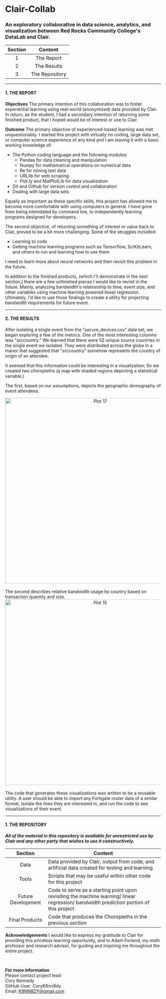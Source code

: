 # Clair-Collab

### An exploratory collaborative in data science, analytics, and visualization between Red Rocks Community College's DataLab and Clair.

|Section|Content|
|:---:|:---:|
|1|The Report|
|2|The Results|
|3|The Repository|
___
#### 1. THE REPORT  

**Objectives**
The primary intention of this collaboration was to foster experiential learning using real-world (anonymized) data provided by Clair. In return, as the student, I had a secondary intention of returning some finished product, that I hoped would be of interest or use to Clair.

**Outcome**
The primary objective of experienced-based learning was met unquestionably. I started this project with virtually no coding, large data set, or computer science experience of any kind and I am leaving it with a basic working knowledge of:

* The Python coding language and the following modules:
  * Pandas for data cleaning and manipulation
  * Numpy for mathematical operations on numerical data
  * Re for mining text data
  * URLlib for web scraping
  * Plot.ly and MatPlotLib for data visualization
* Git and Github for version control and collaboration
* Dealing with large data sets

Equally as important as these specific skills, this project has allowed me to become more comfortable with using computers in general. I have gone from being intimidated by command line, to independently learning programs designed for developers.

The second objective, of returning something of interest or value back to Clair, proved to be a bit more challenging. Some of the struggles included:
* Learning to code
* Getting machine learning programs such as Tensorflow, SciKitLearn, and others to run and learning how to use them.  

I need to learn more about neural networks and then revisit this problem in the future.

In addition to the finished products, (which I'll demonstrate in the next section,) there are a few unfinished pieces I would like to revisit in the future. Mainly, analyzing bandwidth's relationship to time, event size, and other variables using machine learning powered linear regression. Ultimately, I'd like to use those findings to create a utility for projecting bandwidth requirements for future event.
___
#### 2. THE RESULTS

After isolating a single event from the "secure_devices.csv" data set, we began exploring a few of the metrics. One of the most interesting columns was "srccountry." We learned that there were 52 unique source countries in the single event we isolated. They were distributed across the globe in a manor that suggested that "srccountry" somehow represents the country of origin of an attendee.

It seemed that this information could be interesting in a visualization; So we created two choropleths (a map with shaded regions depicting a statistical variable.)

The first, based on our assumptions, depicts the geographic demography of event attendees.
<div>
    <a href="https://plot.ly/~CoryK8nn8dy/17/?share_key=WrKdwWlCG5GcTduZE7Z5Sl" target="_blank" title="Plot 17" style="display: block; text-align: center;"><img src="https://plot.ly/~CoryK8nn8dy/17.png?share_key=WrKdwWlCG5GcTduZE7Z5Sl" alt="Plot 17" style="max-width: 100%;width: 600px;"  width="600" onerror="this.onerror=null;this.src='https://plot.ly/404.png';" /></a>
    <script data-plotly="CoryK8nn8dy:17" sharekey-plotly="WrKdwWlCG5GcTduZE7Z5Sl" src="https://plot.ly/embed.js" async></script>
</div>

<br>
The second describes relative bandwidth usage by country based on transaction quantity and size.
<div>
    <a href="https://plot.ly/~CoryK8nn8dy/15/?share_key=g78H8pL7dm9OzR1a4BEqVP" target="_blank" title="Plot 15" style="display: block; text-align: center;"><img src="https://plot.ly/~CoryK8nn8dy/15.png?share_key=g78H8pL7dm9OzR1a4BEqVP" alt="Plot 15" style="max-width: 100%;width: 600px;"  width="600" onerror="this.onerror=null;this.src='https://plot.ly/404.png';" /></a>
    <script data-plotly="CoryK8nn8dy:15" sharekey-plotly="g78H8pL7dm9OzR1a4BEqVP" src="https://plot.ly/embed.js" async></script>
</div>
<br>
The code that generates these visualizations was written to be a reusable utility. A user should be able to import any Fortigate router data of a similar format, isolate the lines they are interested in, and run the code to see visualizations of their event.

___
#### 1. THE REPOSITORY

_**All of the material in this repository is available for unrestricted use by Clair and any other party that wishes to use it constructively.**_  

|Section|Content|
|:---:|---|
|Data|Data provided by Clair, output from code, and artificial data created for testing and learning|
|Tools|Scripts that may be useful within other code for this project|
|Future Development|Code to serve as a starting point upon revisiting the machine learning/ linear regression/ bandwidth prediction portion of this project|
|Final Products|Code that produces the Choropleths in the previous section|

**Acknowledgements** I would like to express my gratitude to Clair for providing this priceless learning opportunity, and to Adam Forland, my math professor and research advisor, for guiding and inspiring me throughout the entire project.

<br>

**For more information**  
Please contact project lead:  
Cory Kennedy  
GitHub User: CoryK8nn8dy  
Email: K8NN8DY@gmail.com
